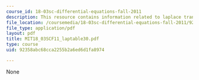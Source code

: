 ```yaml
---
course_id: 18-03sc-differential-equations-fall-2011
description: This resource contains information related to laplace transform table.
file_location: /coursemedia/18-03sc-differential-equations-fall-2011/92358abc68cca2255b2a6ed6d1fa8974_MIT18_03SCF11_laptable30.pdf
file_type: application/pdf
layout: pdf
title: MIT18_03SCF11_laptable30.pdf
type: course
uid: 92358abc68cca2255b2a6ed6d1fa8974

---
```

None